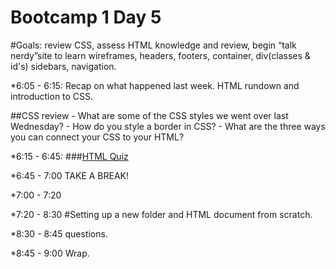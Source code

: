 Bootcamp 1 Day 5
=================

#Goals: review CSS, assess HTML knowledge and review, begin “talk nerdy”site to learn wireframes, headers, footers, container, div(classes & id's) sidebars, navigation.

*6:05 - 6:15: Recap on what happened last week. HTML rundown and introduction to CSS.

##CSS review
	- What are some of the CSS styles we went over last Wednesday?
	- How do you style a border in CSS? 
	- What are the three ways you can connect your CSS to your HTML?

*6:15 - 6:45: 
###[HTML Quiz](http://tinyurl.com/lxjewvy)
<!-- ###[Answers to the quiz with links to w3school](https://docs.google.com/document/d/1yovPxQSEBlNx_BWmSYRZNcVsdVjhapCbaGN6pwr7c0w/edit) -->

*6:45 - 7:00 TAKE A BREAK!

*7:00 - 7:20 
<!-- ###[Let's take another quiz!](http://tinyurl.com/l6rfgu3) -->

*7:20 - 8:30 #Setting up a new folder and HTML document from scratch.

<!-- At the end of these next 2 classes we will have a site that looks like this: [talk nerdy](http://www.talknerdy.net) -->

*8:30 - 8:45 questions.

*8:45 - 9:00 Wrap. 

